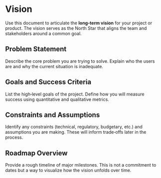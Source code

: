 # Vision

Use this document to articulate the **long‑term vision** for your project or
product.  The vision serves as the North Star that aligns the team and
stakeholders around a common goal.

## Problem Statement

Describe the core problem you are trying to solve.  Explain who the users are
and why the current situation is inadequate.

## Goals and Success Criteria

List the high‑level goals of the project.  Define how you will measure success
using quantitative and qualitative metrics.

## Constraints and Assumptions

Identify any constraints (technical, regulatory, budgetary, etc.) and
assumptions you are making.  These will inform trade‑offs later in the
process.

## Roadmap Overview

Provide a rough timeline of major milestones.  This is not a commitment to
dates but a way to visualize how the vision unfolds over time.